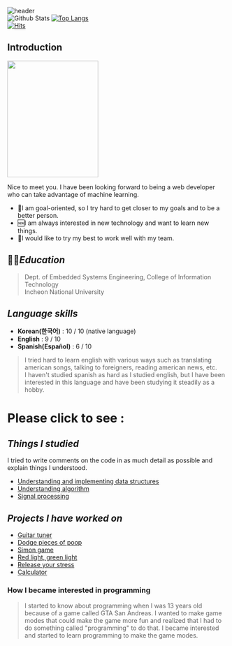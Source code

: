 <!--
**vacu9708/vacu9708** is a ✨ _special_ ✨ repository because its `README.md` (this file) appears on your GitHub profile.

Here are some ideas to get you started:

- 🔭 I’m currently working on ...
- 🌱 I’m currently learning ...
- 👯 I’m looking to collaborate on ...
- 🤔 I’m looking for help with ...
- 💬 Ask me about ...
- 📫 How to reach me: ...
- 😄 Pronouns: ...
- ⚡ Fun fact: ...
-->

![header](https://capsule-render.vercel.app/api?type=wave&color=auto&height=300&section=header&text=My%20record&fontSize=90)<br/>
![Github Stats](https://github-readme-stats.vercel.app/api?username=vacu9708&show_icons=true)
[![Top Langs](https://github-readme-stats.vercel.app/api/top-langs/?username=vacu9708)](https://github.com/anuraghazra/github-readme-stats)<br>
[![Hits](https://hits.seeyoufarm.com/api/count/incr/badge.svg?url=https%3A%2F%2Fgithub.com%2Fvacu9708&count_bg=%2379C83D&title_bg=%23555555&icon=&icon_color=%23E7E7E7&title=hits&edge_flat=false)](https://hits.seeyoufarm.com)                   

## Introduction
<img src = "https://user-images.githubusercontent.com/67142421/150077748-22b2694c-35bf-40a0-858e-a46cff23c9ef.jpg" width="208" height="267">

Nice to meet you. I have been looking forward to being a web developer who can take advantage of machine learning. 
* 🥅I am goal-oriented, so I try hard to get closer to my goals and to be a better person.
* 🆕I am always interested in new technology and want to learn new things.
* 🌲I would like to try my best to work well with my team.

## 👨‍🎓*Education*
>Dept. of Embedded Systems Engineering, College of Information Technology<br>
>Incheon National University

## *Language skills*
* **Korean(한국어)** : 10 / 10 (native language)
* **English** : 9 / 10
* **Spanish(Español)** : 6 / 10
> I tried hard to learn english with various ways such as translating american songs, talking to foreigners, reading american news, etc.<br>
> I haven't studied spanish as hard as I studied english, but I have been interested in this language and have been studying it steadily as a hobby.

# Please click to see :
## *Things I studied*
I tried to write comments on the code in as much detail as possible and explain things I understood.
* [Understanding and implementing data structures](https://github.com/vacu9708/Data-structure)
* [Understanding algorithm](https://github.com/vacu9708/Algorithm)
* [Signal processing](https://github.com/vacu9708/Signal-processing)

## *Projects I have worked on*
  * [Guitar tuner](https://github.com/vacu9708/Guitar-tuner)
  * [Dodge pieces of poop](https://github.com/vacu9708/Dodge-pieces-of-poop)
  * [Simon game](https://github.com/vacu9708/Simon-game)
  * [Red light, green light](https://github.com/vacu9708/Red-light-green-light)
  * [Release your stress](https://github.com/vacu9708/Release-your-stress)
  * [Calculator](https://github.com/vacu9708/Calculator-C-sharp)

### How I became interested in programming
>I started to know about programming when I was 13 years old because of a game called GTA San Andreas. I wanted to make game modes that could make the game more fun and realized
>that I had
> to do something called "programming" to do that. I became interested and started to learn programming to make the game modes.
